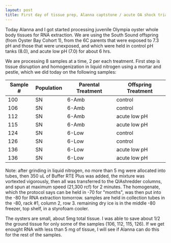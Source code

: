 ```yaml
---
layout: post
title: First day of tissue prep, Alanna captstone / acute OA shock trial
---
```


Today Alanna and I got started processing juvenile Olympia oyster whole body tissues for RNA extraction. We are using the South Sound offspring (from Oyster Bay Cohort 1), from the 6C parents that were exposed to 7.3 pH and those that were unexposed, and which were held in control pH tanks (8.0), and acute low pH (7.0) for about 6 hrs.  

We are processing 8 samples at a time, 2 per each treatment. First step is tissue disruption and homogenization in liquid nitrogen using a mortar and pestle, which we did today on the following samples: 

Sample # | Population | Parental Treatment | Offspring Treatment
-- | -- | -- | --
100 | SN | 6-Amb | control
106 | SN | 6-Amb | control
112 | SN | 6-Amb | acute low pH
115 | SN | 6-Amb | acute low pH
124 | SN | 6-Low | control
126 | SN | 6-Low | control
136 | SN | 6-Low | acute low pH
136 | SN | 6-Low | acute low pH

Note: after grinding in liquid nitrogen, no more than 5 mg were allocated into tubes, then 350 uL of Buffer RTE Plus was added, the mixture was vortexted vigorously, then all was transferred to the QIAshredder columns, and spun at maximum speed (21,300 rcf) for 2 minutes. The homogenate, which the protocol says can be held in -70 for "months", was then put into the -80 for RNA extraction tomorrow. samples are held in collection tubes in the -80, rack #1, column 2, row 3.  remaining dry ice is in the middle -80 freezer, top shelf, in a styrofoam cooler. 

The oysters are small, about 5mg total tissue.  I was able to save about 1/2 the ground tissue for only some of the samples (106, 112, 115, 126).  If we get enought RNA with less than 5 mg of tissue, I will see if Alanna can do this for the rest of the samples.   
